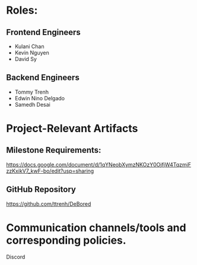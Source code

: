 # Roles:
## Frontend Engineers
- Kulani Chan
- Kevin Nguyen
- David Sy
## Backend Engineers
- Tommy Trenh
- Edwin Nino Delgado
- Samedh Desai
# Project-Relevant Artifacts
## Milestone Requirements:
https://docs.google.com/document/d/1qYNeobXymzNKOzY0OjfjW4TqzmjFzzKxikV7_kwF-bo/edit?usp=sharing
## GitHub Repository
https://github.com/ttrenh/DeBored
# Communication channels/tools and corresponding policies.
Discord
